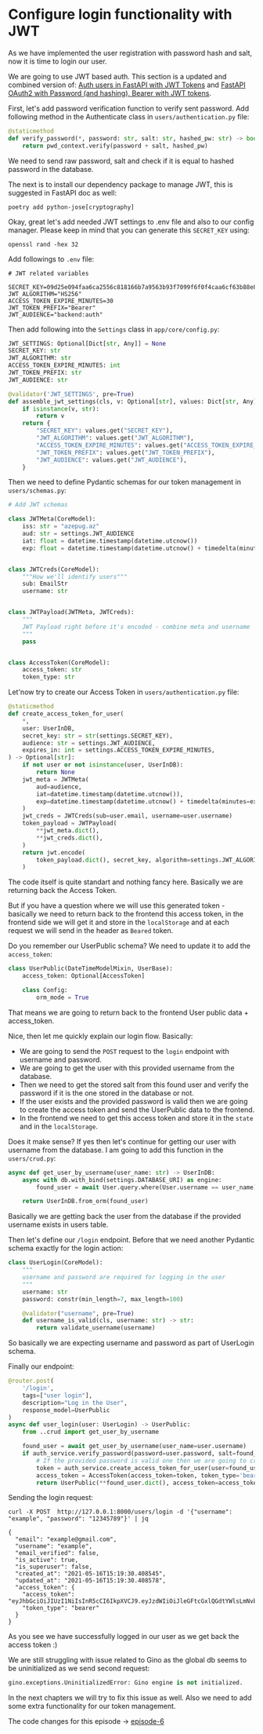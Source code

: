 # Configure login functionality with JWT

As we have implemented the user registration with password hash and salt, now it is time to login our user.

We are going to use JWT based auth. 
This section is a updated and combined version of: [Auth users in FastAPI with JWT Tokens](https://www.jeffastor.com/blog/authenticating-users-in-fastapi-with-jwt-tokens) and [FastAPI OAuth2 with Password (and hashing), Bearer with JWT tokens](https://fastapi.tiangolo.com/tutorial/security/oauth2-jwt/).

First, let's add password verification function to verify sent password. Add following method in the Authenticate class in `users/authentication.py` file:

```python
@staticmethod
def verify_password(*, password: str, salt: str, hashed_pw: str) -> bool:
    return pwd_context.verify(password + salt, hashed_pw)
```

We need to send raw password, salt and check if it is equal to hashed password in the database.

The next is to install our dependency package to manage JWT, this is suggested in FastAPI doc as well:

```shell
poetry add python-jose[cryptography]
```

Okay, great let's add needed JWT settings to .env file and also to our config manager.
Please keep in mind that you can generate this `SECRET_KEY` using:

```shell
openssl rand -hex 32
```

Add followings to `.env` file:

```shell
# JWT related variables

SECRET_KEY=09d25e094faa6ca2556c818166b7a9563b93f7099f6f0f4caa6cf63b88e8d3e7
JWT_ALGORITHM="HS256"
ACCESS_TOKEN_EXPIRE_MINUTES=30
JWT_TOKEN_PREFIX="Bearer"
JWT_AUDIENCE="backend:auth"
```

Then add following into the `Settings` class in `app/core/config.py`:

```python
JWT_SETTINGS: Optional[Dict[str, Any]] = None
SECRET_KEY: str
JWT_ALGORITHM: str
ACCESS_TOKEN_EXPIRE_MINUTES: int
JWT_TOKEN_PREFIX: str
JWT_AUDIENCE: str

@validator('JWT_SETTINGS', pre=True)
def assemble_jwt_settings(cls, v: Optional[str], values: Dict[str, Any]) -> Dict[str, Any]:
    if isinstance(v, str):
        return v
    return {
        "SECRET_KEY": values.get("SECRET_KEY"),
        "JWT_ALGORITHM": values.get("JWT_ALGORITHM"),
        "ACCESS_TOKEN_EXPIRE_MINUTES": values.get("ACCESS_TOKEN_EXPIRE_MINUTES"),
        "JWT_TOKEN_PREFIX": values.get("JWT_TOKEN_PREFIX"),
        "JWT_AUDIENCE": values.get("JWT_AUDIENCE"),
    }
```


Then we need to define Pydantic schemas for our token management in `users/schemas.py`:

```python
# Add JWT schemas

class JWTMeta(CoreModel):
    iss: str = "azepug.az"
    aud: str = settings.JWT_AUDIENCE
    iat: float = datetime.timestamp(datetime.utcnow())
    exp: float = datetime.timestamp(datetime.utcnow() + timedelta(minutes=settings.ACCESS_TOKEN_EXPIRE_MINUTES))


class JWTCreds(CoreModel):
    """How we'll identify users"""
    sub: EmailStr
    username: str


class JWTPayload(JWTMeta, JWTCreds):
    """
    JWT Payload right before it's encoded - combine meta and username
    """
    pass


class AccessToken(CoreModel):
    access_token: str
    token_type: str
```

Let'now try to create our Access Token in `users/authentication.py` file:

```python
@staticmethod
def create_access_token_for_user(
    *,
    user: UserInDB,
    secret_key: str = str(settings.SECRET_KEY),
    audience: str = settings.JWT_AUDIENCE,
    expires_in: int = settings.ACCESS_TOKEN_EXPIRE_MINUTES,
) -> Optional[str]:
    if not user or not isinstance(user, UserInDB):
        return None
    jwt_meta = JWTMeta(
        aud=audience,
        iat=datetime.timestamp(datetime.utcnow()),
        exp=datetime.timestamp(datetime.utcnow() + timedelta(minutes=expires_in)),
    )
    jwt_creds = JWTCreds(sub=user.email, username=user.username)
    token_payload = JWTPayload(
        **jwt_meta.dict(),
        **jwt_creds.dict(),
    )
    return jwt.encode(
        token_payload.dict(), secret_key, algorithm=settings.JWT_ALGORITHM
    )

```

The code itself is quite standart and nothing fancy here. Basically we are returning back the Access Token.

But if you have a question where we will use this generated token - basically we need to return back to the frontend this access token, in the frontend side we will get it and store in the `localStorage` and at each request we will send in the header as `Beared` token.

Do you remember our UserPublic schema? We need to update it to add the `access_token`:

```python
class UserPublic(DateTimeModelMixin, UserBase):
    access_token: Optional[AccessToken]

    class Config:
        orm_mode = True
```

That means we are going to return back to the frontend User public data + access_token.

Nice, then let me quickly explain our login flow. 
Basically:

* We are going to send the `POST` request to the `login` endpoint with username and password.
* We are going to get the user with this provided username from the database.
* Then we need to get the stored salt from this found user and verify the password if it is the one stored in the database or not.
* If the user exists and the provided password is valid then we are going to create the access token and send the UserPublic data to the frontend.
* In the frontend we need to get this access token and store it in the `state` and in the `localStorage`.

Does it make sense? If yes then let's continue for getting our user with username from the database.
I am going to add this function in the `users/crud.py`:

```python
async def get_user_by_username(user_name: str) -> UserInDB:
    async with db.with_bind(settings.DATABASE_URI) as engine:
        found_user = await User.query.where(User.username == user_name).gino.first()

    return UserInDB.from_orm(found_user)
```

Basically we are getting back the user from the database if the provided username exists in users table.

Then let's define our `/login` endpoint. Before that we need another Pydantic schema exactly for the login action:

```python
class UserLogin(CoreModel):
    """
    username and password are required for logging in the user
    """
    username: str
    password: constr(min_length=7, max_length=100)

    @validator("username", pre=True)
    def username_is_valid(cls, username: str) -> str:
        return validate_username(username)
```

So basically we are expecting username and password as part of UserLogin schema.

Finally our endpoint:

```python
@router.post(
    '/login',
    tags=["user login"],
    description="Log in the User",
    response_model=UserPublic
)
async def user_login(user: UserLogin) -> UserPublic:
    from ..crud import get_user_by_username

    found_user = await get_user_by_username(user_name=user.username)
    if auth_service.verify_password(password=user.password, salt=found_user.salt, hashed_pw=found_user.password):
        # If the provided password is valid one then we are going to create an access token
        token = auth_service.create_access_token_for_user(user=found_user)
        access_token = AccessToken(access_token=token, token_type='bearer')
        return UserPublic(**found_user.dict(), access_token=access_token)
```

Sending the login request:

```shell
curl -X POST  http://127.0.0.1:8000/users/login -d '{"username": "example", "password": "12345789"}' | jq

{
  "email": "example@gmail.com",
  "username": "example",
  "email_verified": false,
  "is_active": true,
  "is_superuser": false,
  "created_at": "2021-05-16T15:19:30.408545",
  "updated_at": "2021-05-16T15:19:30.408578",
  "access_token": {
    "access_token": "eyJhbGciOiJIUzI1NiIsInR5cCI6IkpXVCJ9.eyJzdWIiOiJleGFtcGxlQGdtYWlsLmNvbSIsInVzZXJuYW1lIjoiZXhhbXBsZSIsImlzcyI6ImF6ZXB1Zy5heiIsImF1ZCI6ImJhY2tlbmQ6YXV0aCIsImlhdCI6MTYyMTIzNDY1OS41NjQ4NDIsImV4cCI6MTYyMTIzNjQ1OS41NjQ4NDh9.CQzIWY_TcDn51WooCahyb5S4oCZXOdCeXkr3BmZ7UQM",
    "token_type": "bearer"
  }
}
```

As you see we have successfully logged in our user as we get back the access token :)

We are still struggling with issue related to Gino as the global db seems to be uninitialized as we send second request:

```python
gino.exceptions.UninitializedError: Gino engine is not initialized.
```

In the next chapters we will try to fix this issue as well. Also we need to add some extra functionality for our token management.

The code changes for this episode -> [episode-6](https://github.com/ShahriyarR/ecommerce-nuxtjs-fastapi-backend/tree/episode-6)